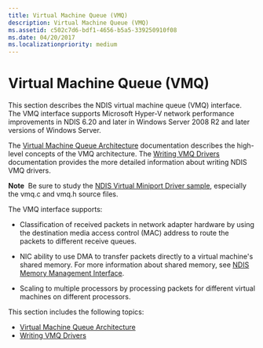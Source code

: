 ```yaml
---
title: Virtual Machine Queue (VMQ)
description: Virtual Machine Queue (VMQ)
ms.assetid: c502c7d6-bdf1-4656-b5a5-339250910f08
ms.date: 04/20/2017
ms.localizationpriority: medium
---
```


# Virtual Machine Queue (VMQ)





This section describes the NDIS virtual machine queue (VMQ) interface. The VMQ interface supports Microsoft Hyper-V network performance improvements in NDIS 6.20 and later in Windows Server 2008 R2 and later versions of Windows Server.

The [Virtual Machine Queue Architecture](virtual-machine-queue-architecture.md) documentation describes the high-level concepts of the VMQ architecture. The [Writing VMQ Drivers](writing-vmq-drivers.md) documentation provides the more detailed information about writing NDIS VMQ drivers.

**Note**  Be sure to study the [NDIS Virtual Miniport Driver sample](https://go.microsoft.com/fwlink/p/?LinkId=617918), especially the vmq.c and vmq.h source files.

 

The VMQ interface supports:

-   Classification of received packets in network adapter hardware by using the destination media access control (MAC) address to route the packets to different receive queues.

-   NIC ability to use DMA to transfer packets directly to a virtual machine's shared memory. For more information about shared memory, see [NDIS Memory Management Interface](https://msdn.microsoft.com/library/windows/hardware/ff564749).

-   Scaling to multiple processors by processing packets for different virtual machines on different processors.

This section includes the following topics:

-   [Virtual Machine Queue Architecture](virtual-machine-queue-architecture.md)
-   [Writing VMQ Drivers](writing-vmq-drivers.md)

 

 





